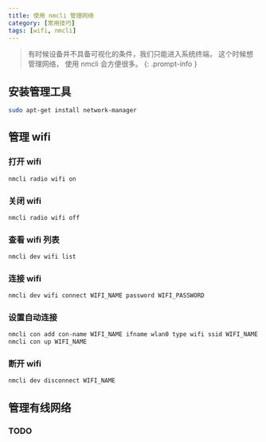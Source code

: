 ```yaml
---
title: 使用 nmcli 管理网络
category: [常用技巧]
tags: [wifi, nmcli]
---
```


> 有时候设备并不具备可视化的条件，我们只能进入系统终端， 这个时候想管理网络， 使用 nmcli 会方便很多。
{: .prompt-info }

## 安装管理工具

```bash
sudo apt-get install network-manager
```

## 管理 wifi

### 打开 wifi

```bash
nmcli radio wifi on
```

### 关闭 wifi

```bash
nmcli radio wifi off
```

### 查看 wifi 列表

```bash
nmcli dev wifi list
```

### 连接 wifi

```bash
nmcli dev wifi connect WIFI_NAME password WIFI_PASSWORD
```

### 设置自动连接

```bash
nmcli con add con-name WIFI_NAME ifname wlan0 type wifi ssid WIFI_NAME
nmcli con up WIFI_NAME
```

### 断开 wifi

```bash
nmcli dev disconnect WIFI_NAME
```

## 管理有线网络

### TODO
